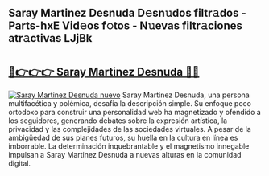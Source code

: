 ## Saray Martinez Desnuda D𝚎sn𝚞dos filtr𝚊dos - Parts-hxE Vid𝚎os f𝚘tos - N𝚞evas filtr𝚊ciones atr𝚊ctivas LJjBk

# <h2><a href="http://mb32wxn.tromn.icu/?c=Saray+Martinez+Desnuda">🔗👉👉👉 Saray Martinez Desnuda 🔗🔗</a></h2>

[![Saray Martinez Desnuda nuevo](https://i.imgur.com/pEAQMta.gif)](http://mb32wxn.tromn.icu/?c=Saray+Martinez+Desnuda)
Saray Martinez Desnuda, una persona multifacética y polémica, desafía la descripción simple. Su enfoque poco ortodoxo para construir una personalidad web ha magnetizado y ofendido a los seguidores, generando debates sobre la expresión artística, la privacidad y las complejidades de las sociedades virtuales. A pesar de la ambigüedad de sus planes futuros, su huella en la cultura en línea es imborrable. La determinación inquebrantable y el magnetismo innegable impulsan a Saray Martinez Desnuda a nuevas alturas en la comunidad digital.
